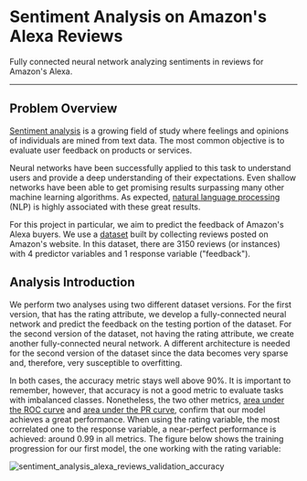 # Sentiment Analysis on Amazon's Alexa Reviews

Fully connected neural network analyzing sentiments in reviews for Amazon's Alexa.

---

## Problem Overview

[Sentiment analysis] is a growing field of study where feelings and opinions of individuals are mined from text data. The most common objective is to evaluate user feedback on products or services.

Neural networks have been successfully applied to this task to understand users and provide a deep understanding of their expectations. Even shallow networks have been able to get promising results surpassing many other machine learning algorithms. As expected, [natural language processing] (NLP) is highly associated with these great results.

For this project in particular, we aim to predict the feedback of Amazon's Alexa buyers. We use a [dataset] built by collecting reviews posted on Amazon's website. In this dataset, there are 3150 reviews (or instances) with 4 predictor variables and 1 response variable ("feedback").

## Analysis Introduction

We perform two analyses using two different dataset versions. For the first version, that has the rating attribute, we develop a fully-connected neural network and predict the feedback on the testing portion of the dataset. For the second version of the dataset, not having the rating attribute, we create another fully-connected neural network. A different architecture is needed for the second version of the dataset since the data becomes very sparse and, therefore, very susceptible to overfitting.

In both cases, the accuracy metric stays well above 90%. It is important to remember, however, that accuracy is not a good metric to evaluate tasks with imbalanced classes. Nonetheless, the two other metrics, [area under the ROC curve] and [area under the PR curve], confirm that our model achieves a great performance. When using the rating variable, the most correlated one to the response variable, a near-perfect performance is achieved: around 0.99 in all metrics. The figure below shows the training progression for our first model, the one working with the rating variable:

![sentiment_analysis_alexa_reviews_validation_accuracy](https://user-images.githubusercontent.com/33037020/203198842-7725a24c-bfc0-409e-b6b1-3523dcbffde0.PNG)

[//]: #

[Sentiment analysis]: <https://en.wikipedia.org/wiki/Sentiment_analysis>
[natural language processing]: <https://www.ibm.com/cloud/learn/natural-language-processing>
[dataset]: <https://www.kaggle.com/datasets/sid321axn/amazon-alexa-reviews>
[area under the ROC curve]: <https://scikit-learn.org/stable/modules/model_evaluation.html#roc-metrics>
[area under the PR curve]: <https://scikit-learn.org/stable/modules/model_evaluation.html#precision-recall-f-measure-metrics>
